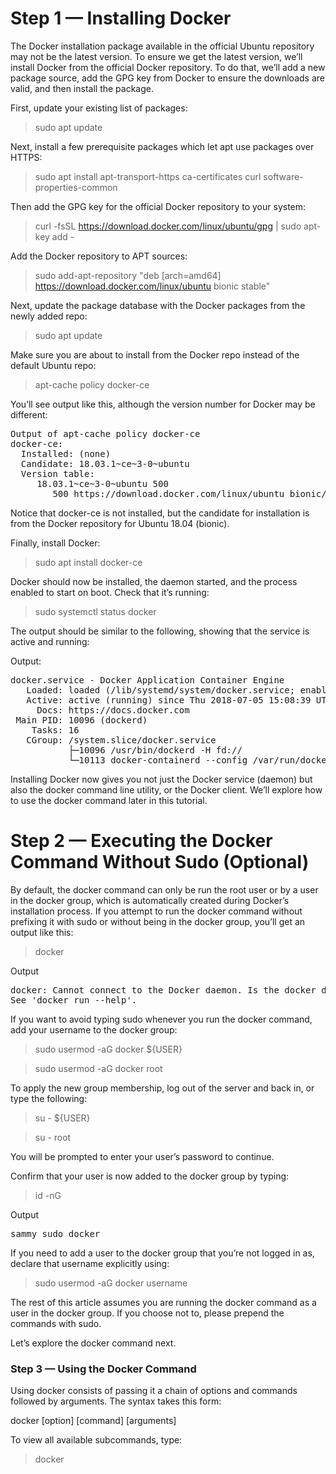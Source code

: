 # Step 1 — Installing Docker
The Docker installation package available in the official Ubuntu repository may not be the latest version. To ensure we get the latest version, we’ll install Docker from the official Docker repository. To do that, we’ll add a new package source, add the GPG key from Docker to ensure the downloads are valid, and then install the package.

First, update your existing list of packages:

> sudo apt update

Next, install a few prerequisite packages which let apt use packages over HTTPS:

> sudo apt install apt-transport-https ca-certificates curl software-properties-common

Then add the GPG key for the official Docker repository to your system:

> curl -fsSL https://download.docker.com/linux/ubuntu/gpg | sudo apt-key add -

Add the Docker repository to APT sources:

> sudo add-apt-repository "deb [arch=amd64] https://download.docker.com/linux/ubuntu bionic stable"

Next, update the package database with the Docker packages from the newly added repo:

> sudo apt update

Make sure you are about to install from the Docker repo instead of the default Ubuntu repo:

> apt-cache policy docker-ce

You’ll see output like this, although the version number for Docker may be different:

<pre>
Output of apt-cache policy docker-ce
docker-ce:
  Installed: (none)
  Candidate: 18.03.1~ce~3-0~ubuntu
  Version table:
     18.03.1~ce~3-0~ubuntu 500
        500 https://download.docker.com/linux/ubuntu bionic/stable amd64 Packages
</pre>

Notice that docker-ce is not installed, but the candidate for installation is from the Docker repository for Ubuntu 18.04 (bionic).

Finally, install Docker:

> sudo apt install docker-ce

Docker should now be installed, the daemon started, and the process enabled to start on boot. Check that it’s running:

> sudo systemctl status docker

The output should be similar to the following, showing that the service is active and running:

Output:
<pre>
docker.service - Docker Application Container Engine
   Loaded: loaded (/lib/systemd/system/docker.service; enabled; vendor preset: enabled)
   Active: active (running) since Thu 2018-07-05 15:08:39 UTC; 2min 55s ago
     Docs: https://docs.docker.com
 Main PID: 10096 (dockerd)
    Tasks: 16
   CGroup: /system.slice/docker.service
           ├─10096 /usr/bin/dockerd -H fd://
           └─10113 docker-containerd --config /var/run/docker/containerd/containerd.toml
</pre>
Installing Docker now gives you not just the Docker service (daemon) but also the docker command line utility, or the Docker client. We’ll explore how to use the docker command later in this tutorial.

# Step 2 — Executing the Docker Command Without Sudo (Optional)
By default, the docker command can only be run the root user or by a user in the docker group, which is automatically created during Docker’s installation process. If you attempt to run the docker command without prefixing it with sudo or without being in the docker group, you’ll get an output like this:
> docker

Output
<pre>
docker: Cannot connect to the Docker daemon. Is the docker daemon running on this host?.
See 'docker run --help'.
</pre>
If you want to avoid typing sudo whenever you run the docker command, add your username to the docker group:

> sudo usermod -aG docker ${USER}

> sudo usermod -aG docker root

To apply the new group membership, log out of the server and back in, or type the following:

> su - ${USER}

> su - root

You will be prompted to enter your user’s password to continue.

Confirm that your user is now added to the docker group by typing:

> id -nG

Output
<pre>
sammy sudo docker
</pre>
If you need to add a user to the docker group that you’re not logged in as, declare that username explicitly using:

> sudo usermod -aG docker username

The rest of this article assumes you are running the docker command as a user in the docker group. If you choose not to, please prepend the commands with sudo.

Let’s explore the docker command next.

### Step 3 — Using the Docker Command
Using docker consists of passing it a chain of options and commands followed by arguments. The syntax takes this form:

docker [option] [command] [arguments]

To view all available subcommands, type:

> docker
